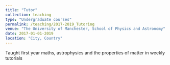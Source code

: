 ```yaml
---
title: "Tutor"
collection: teaching
type: "Undergraduate courses"
permalink: /teaching/2017-2019_Tutoring
venue: "The University of Manchester, School of Physics and Astronomy"
date: 2017-01-01-2019
location: "City, Country"
---
```


Taught first year maths, astrophysics and the properties of matter in weekly tutorials

